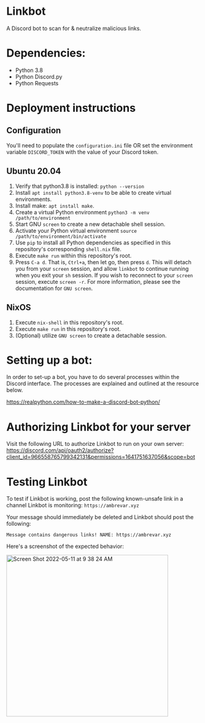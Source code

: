 # Linkbot
A Discord bot to scan for & neutralize malicious links.

# Dependencies:

- Python 3.8
- Python Discord.py
- Python Requests

# Deployment instructions

## Configuration

You'll need to populate the `configuration.ini` file OR set the
environment variable `DISCORD_TOKEN` with the value of your Discord
token.

## Ubuntu 20.04

1. Verify that python3.8 is installed: `python --version`
2. Install `apt install python3.8-venv` to be able to create virtual environments.
3. Install make: `apt install make`.
4. Create a virtual Python environment `python3 -m venv /path/to/environment`
5. Start GNU `screen` to create a new detachable shell session.
6. Activate your Python virtual environment `source /path/to/environment/bin/activate`
7. Use `pip` to install all Python dependencies as specified in this
   repository's corresponding `shell.nix` file.
8. Execute `make run` within this repository's root.
9. Press `C-a d`. That is, `Ctrl+a`, then let go, then press `d`. This
   will detach you from your `screen` session, and allow `linkbot` to
   continue running when you exit your `sh` session. If you wish to
   reconnect to your `screen` session, execute `screen -r`. For more
   information, please see the documentation for `GNU screen`.

## NixOS

1. Execute `nix-shell` in this repository's root.
2. Execute `make run` in this repository's root.
3. (Optional) utilize `GNU screen` to create a detachable session.

# Setting up a bot:

In order to set-up a bot, you have to do several processes within the
Discord interface. The processes are explained and outlined at the
resource below.

https://realpython.com/how-to-make-a-discord-bot-python/

# Authorizing Linkbot for your server

Visit the following URL to authorize Linkbot to run on your own
server:
https://discord.com/api/oauth2/authorize?client_id=966558765799342131&permissions=1641751637056&scope=bot

# Testing Linkbot

To test if Linkbot is working, post the following known-unsafe link in a channel Linkbot is monitoring: `https://ambrevar.xyz`

Your message should immediately be deleted and Linkbot should post the following: 

```
Message contains dangerous links! NAME: https://ambrevar.xyz
```

Here's a screenshot of the expected behavior:

<img width="421" alt="Screen Shot 2022-05-11 at 9 38 24 AM" src="https://user-images.githubusercontent.com/100495150/167902419-3f0e67be-2dc1-42ed-b051-d44fb72c0033.png">


